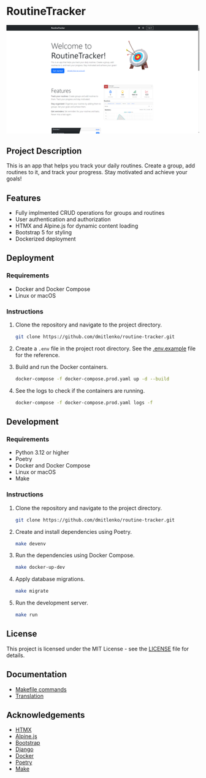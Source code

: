 # RoutineTracker

![preview](docs/preview.png)

## Project Description

This is an app that helps you track your daily routines.
Create a group, add routines to it, and track your progress. Stay motivated and achieve your goals!

## Features

- Fully implmented CRUD operations for groups and routines
- User authentication and authorization
- HTMX and Alpine.js for dynamic content loading
- Bootstrap 5 for styling
- Dockerized deployment

## Deployment

### Requirements

- Docker and Docker Compose
- Linux or macOS

### Instructions

1. Clone the repository and navigate to the project directory.

    ```bash
    git clone https://github.com/dmitlenko/routine-tracker.git
    ```

2. Create a `.env` file in the project root directory. See the [.env.example](./.env.example) file for the reference.

3. Build and run the Docker containers.

    ```bash
    docker-compose -f docker-compose.prod.yaml up -d --build
    ```

4. See the logs to check if the containers are running.

    ```bash
    docker-compose -f docker-compose.prod.yaml logs -f
    ```

## Development

### Requirements

- Python 3.12 or higher
- Poetry
- Docker and Docker Compose
- Linux or macOS
- Make

### Instructions

1. Clone the repository and navigate to the project directory.

    ```bash
    git clone https://github.com/dmitlenko/routine-tracker.git
    ```

2. Create and install dependencies using Poetry.

    ```bash
    make devenv
    ```

3. Run the dependencies using Docker Compose.

    ```bash
    make docker-up-dev
    ```

4. Apply database migrations.

    ```bash
    make migrate
    ```

5. Run the development server.

    ```bash
    make run
    ```

## License

This project is licensed under the MIT License - see the [LICENSE](./LICENSE) file for details.

## Documentation

- [Makefile commands](./docs/makefile.md)
- [Translation](./docs/translation.md)


## Acknowledgements

- [HTMX](https://htmx.org/)
- [Alpine.js](https://alpinejs.dev/)
- [Bootstrap](https://getbootstrap.com/)
- [Django](https://www.djangoproject.com/)
- [Docker](https://www.docker.com/)
- [Poetry](https://python-poetry.org/)
- [Make](https://www.gnu.org/software/make/)
